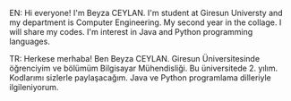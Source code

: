 EN: Hi everyone! I'm Beyza CEYLAN. I'm student at Giresun Universty and my department is Computer Engineering. My second year in the collage. I will share my codes. I'm interest in Java and Python programming languages. 


TR: Herkese merhaba! Ben Beyza CEYLAN. Giresun Üniversitesinde öğrenciyim ve bölümüm Bilgisayar Mühendisliği. Bu üniversitede 2. yılım. Kodlarımı sizlerle paylaşacağım. Java ve Python programlama dilleriyle ilgileniyorum.

<!---
beyzaceylan60/beyzaceylan60 is a ✨ special ✨ repository because its `README.md` (this file) appears on your GitHub profile.
You can click the Preview link to take a look at your changes.
--->
